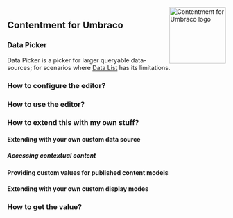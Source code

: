 <img src="../assets/img/logo.png" alt="Contentment for Umbraco logo" title="A state of Umbraco happiness." height="130" align="right">

## Contentment for Umbraco

### Data Picker

Data Picker is a picker for larger queryable data-sources; for scenarios where [Data List](data-list.md) has its limitations.


### How to configure the editor?




### How to use the editor?




### How to extend this with my own stuff?




#### Extending with your own custom data source




##### Accessing contextual content




#### Providing custom values for published content models




#### Extending with your own custom display modes




### How to get the value?



